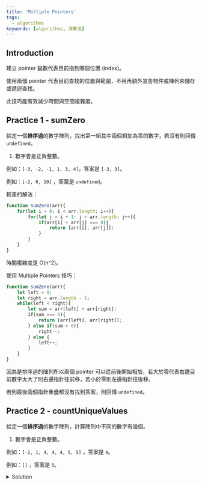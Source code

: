 ```yaml
---
title: 'Multiple Pointers'
tags:
  - algorithms
keywords: [algorithms, 演算法]
---
```


## Introduction

建立 pointer 變數代表目前指到哪個位置 (index)。

使用兩個 pointer 代表目前查找的位置與範圍，不用再額外宣告物件或陣列來儲存或遞迴查找。

此技巧能有效減少時間與空間複雜度。

## Practice 1 - sumZero

給定一個**排序過**的數字陣列，找出第一組其中兩個相加為零的數字，若沒有則回傳 `undefined`。

1. 數字會是正負整數。

例如：`[-3, -2, -1, 1, 3, 4]`，答案是 `[-3, 3]`。

例如：`[-2, 0, 10]` ，答案是 `undefined`。

較差的解法：

```js
function sumZero(arr){
    for(let i = 0; i < arr.length; i++){
        for(let j = i + 1; j < arr.length; j++){
            if(arr[i] + arr[j] === 0){
                return [arr[i], arr[j]];
            }
        }
    }
}
```

時間複雜度是 O(n^2)。

使用 Multiple Pointers 技巧：

```js
function sumZero(arr){
    let left = 0;
    let right = arr.length - 1;
    while(left < right){
        let sum = arr[left] + arr[right];
        if(sum === 0){
            return [arr[left], arr[right]];
        } else if(sum > 0){
            right--;
        } else {
            left++;
        }
    }
}
```

因為是排序過的陣列所以兩個 pointer 可以從前後開始相加，若大於零代表右邊目前數字太大了則右邊指針往前移，若小於零則左邊指針往後移。

若到最後兩個指針重疊都沒有找到答案，則回傳 `undefined`。

## Practice 2 - countUniqueValues

給定一個**排序過**的數字陣列，計算陣列中不同的數字有幾個。

1. 數字會是正負整數。

例如：`[-1, 1, 4, 4, 4, 5, 5]` ，答案是 `4`。

例如：`[]` ，答案是 `0`。

<details>
  <summary>Solution</summary>

  ```js
  function countUniqueValues(arr){
    if(arr.length === 0){
        return 0;
    }
    let i = 0;
    for(let j = 1; j < arr.length; j++){
        if(arr[i] !== arr[j]){
            i++;
            arr[i] = arr[j];
        }
    }
    return i + 1;
  }
  ```

  讓我們依範例題目 `[-1, 1, 4, 4, 4, 5, 5]` 來看：

  ```js
  //  i   j
  // [-1, 1, 4, 4, 4, 5, 5]
  // 目前兩個指針數字不同所以 i 往前一格，並且把 i 往前一格後的位置放 j 指到的數字。繼續跑迴圈。

  //      i  j
  // [-1, 1, 4, 4, 4, 5, 5]
  // 目前兩個指針數字不同所以 i 往前一格，並且把 i 往前一格後的位置放 j 指到的數字。繼續跑迴圈。

  //         i  j
  // [-1, 1, 4, 4, 4, 5, 5]
  // 目前兩個指針數字一樣，不做其他動作，繼續跑迴圈。

  //         i     j
  // [-1, 1, 4, 4, 4, 5, 5]
  // 目前兩個指針數字一樣，不做其他動作，繼續跑迴圈。

  //         i        j
  // [-1, 1, 4, 4, 4, 5, 5]
  // 目前兩個指針數字不同所以 i 往前一格，並且把 i 往前一格後的位置放 j 指到的數字。繼續跑迴圈。

  //            i        j
  // [-1, 1, 4, 5, 4, 5, 5]
  // 目前兩個指針數字一樣，不做其他動作，繼續跑迴圈。
  // 迴圈結束。
  // i 的位置在第 4 格，經過上面整理，我們可以確定到 i 為止的數字都是不同的。
  ```
</details>
